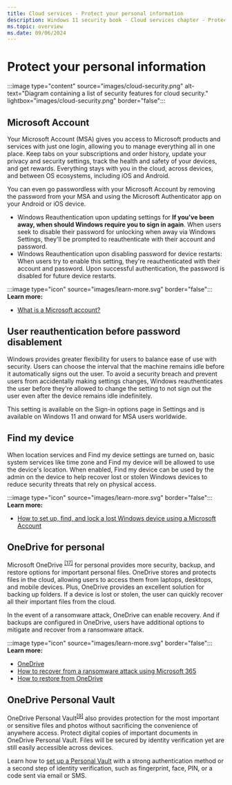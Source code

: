 ```yaml
---
title: Cloud services - Protect your personal information
description: Windows 11 security book - Cloud services chapter - Protect your personal information.
ms.topic: overview
ms.date: 09/06/2024
---
```


# Protect your personal information

:::image type="content" source="images/cloud-security.png" alt-text="Diagram containing a list of security features for cloud security." lightbox="images/cloud-security.png" border="false":::

## Microsoft Account

Your Microsoft Account (MSA) gives you access to Microsoft products and services with just one login, allowing you to manage everything all in one place. Keep tabs on your subscriptions and order history, update your privacy and security settings, track the health and safety of your devices, and get rewards. Everything stays with you in the cloud, across devices, and between OS ecosystems, including iOS and Android.

You can even go passwordless with your Microsoft Account by removing the password from your MSA and using the Microsoft Authenticator app on your Android or iOS device.

- Windows Reauthentication upon updating settings for **If you've been away, when should Windows require you to sign in again**. When users seek to disable their password for unlocking when away via Windows Settings, they'll be prompted to reauthenticate with their account and password.
- Windows Reauthentication upon disabling password for device restarts: When users try to enable this setting, they're reauthenticated with their account and password. Upon successful authentication, the password is disabled for future device restarts.

:::image type="icon" source="images/learn-more.svg" border="false"::: **Learn more:**

- [What is a Microsoft account?][LINK-1]

## User reauthentication before password disablement

Windows provides greater flexibility for users to balance ease of use with security. Users can choose the interval that the machine remains idle before it automatically signs out the user. To avoid a security breach and prevent users from accidentally making settings changes, Windows reauthenticates the user before they're allowed to change the setting to not sign out the user even after the device remains idle indefinitely.

This setting is available on the Sign-in options page in Settings and is available on Windows 11 and onward for MSA users worldwide.

## Find my device

When location services and Find my device settings are turned on, basic system services like time zone and Find my device will be allowed to use the device's location. When enabled, Find my device can be used by the admin on the device to help recover lost or stolen Windows devices to reduce security threats that rely on physical access.

:::image type="icon" source="images/learn-more.svg" border="false"::: **Learn more:**

- [How to set up, find, and lock a lost Windows device using a Microsoft Account][LINK-2]

## OneDrive for personal

Microsoft OneDrive <sup>[\[17\]](conclusion.md#footnote17)</sup> for personal provides more security, backup, and restore options for important personal files. OneDrive stores and protects files in the cloud, allowing users to access them from laptops, desktops, and mobile devices. Plus, OneDrive provides an excellent solution for backing up folders. If a device is lost or stolen, the user can quickly recover all their important files from the cloud.

In the event of a ransomware attack, OneDrive can enable recovery. And if backups are configured in OneDrive, users have additional options to mitigate and recover from a ransomware attack.

:::image type="icon" source="images/learn-more.svg" border="false"::: **Learn more:**

- [OneDrive](/onedrive/plan-onedrive-enterprise)
- [How to recover from a ransomware attack using Microsoft 365](/microsoft-365/security/office-365-security/recover-from-ransomware)
- [How to restore from OneDrive][LINK-3]

## OneDrive Personal Vault

OneDrive Personal Vault<sup>[\[9\]](conclusion.md#footnote9)</sup> also provides protection for the most important or sensitive files and photos without sacrificing the convenience of anywhere access. Protect digital copies of important documents in OneDrive Personal Vault. Files will be secured by identity verification yet are still easily accessible across devices.

Learn how to [set up a Personal Vault][LINK-4] with a strong authentication method or a second step of identity verification, such as fingerprint, face, PIN, or a code sent via email or SMS.

<!--links-->

[LINK-1]: https://support.microsoft.com/topic/4a7c48e9-ff5a-e9c6-5a5c-1a57d66c3bfa
[LINK-2]: https://support.microsoft.com/topic/890bf25e-b8ba-d3fe-8253-e98a12f26316
[LINK-3]: https://support.microsoft.com/topic/fa231298-759d-41cf-bcd0-25ac53eb8a15
[LINK-4]: https://support.microsoft.com/topic/6540ef37-e9bf-4121-a773-56f98dce78c4
